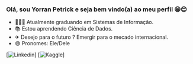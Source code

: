 ### Olá, sou Yorran Petrick e seja bem vindo(a) ao meu perfil 😁😊

- 👨🏼‍🎓 Atualmente graduando em Sistemas de Informação.
- 📚 Estou aprendendo Ciência de Dados.
- ✈ Desejo para o futuro ? Emergir para o mecado internacional.
- 😄 Pronomes: Ele/Dele

[![Linkedin](https://img.shields.io/badge/LinkedIn-0077B5?style=for-the-badge&logo=linkedin&logoColor=white)]
[![Kaggle](https://img.shields.io/badge/Kaggle-20BEFF?style=for-the-badge&logo=Kaggle&logoColor=white)]
